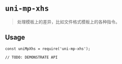 # `uni-mp-xhs`

> 处理模板上的差异，比如文件格式模板上的各种指令。

## Usage

```
const uniMpXhs = require('uni-mp-xhs');

// TODO: DEMONSTRATE API
```
